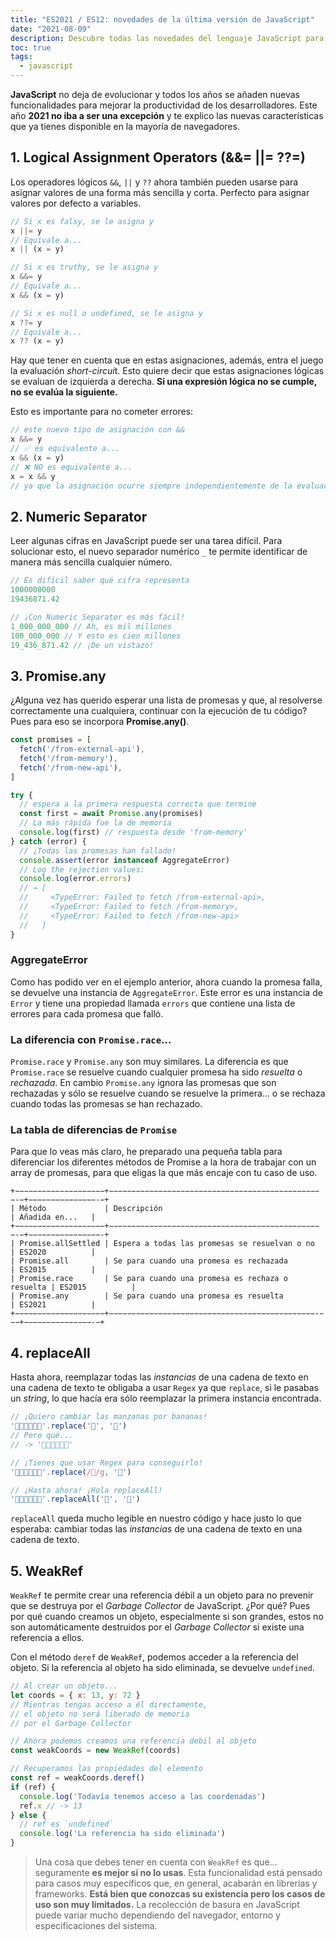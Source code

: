 ```yaml
---
title: "ES2021 / ES12: novedades de la última versión de JavaScript"
date: "2021-08-09"
description: Descubre todas las novedades del lenguaje JavaScript para ser más productivo y sacarle todo el partido.
toc: true
tags:
  - javascript
---
```


**JavaScript** no deja de evolucionar y todos los años se añaden nuevas funcionalidades para mejorar la productividad de los desarrolladores. Este año **2021 no iba a ser una excepción** y te explico las nuevas características que ya tienes disponible en la mayoría de navegadores.

## 1. Logical Assignment Operators (&&= ||= ??=)

Los operadores lógicos `&&`, `||` y `??` ahora también pueden usarse para asignar valores de una forma más sencilla y corta. Perfecto para asignar valores por defecto a variables.

```javascript
// Si x es falsy, se le asigna y
x ||= y
// Equivale a...
x || (x = y)

// Si x es truthy, se le asigna y
x &&= y
// Equivale a...
x && (x = y)

// Si x es null o undefined, se le asigna y
x ??= y
// Equivale a...
x ?? (x = y)
```

Hay que tener en cuenta que en estas asignaciones, además, entra el juego la evaluación *short-circui*t. Esto quiere decir que estas asignaciones lógicas se evaluan de izquierda a derecha. **Si una expresión lógica no se cumple, no se evalúa la siguiente.**

Esto es importante para no cometer errores:

```javascript
// este nuevo tipo de asignación con &&
x &&= y
// ✅ es equivalente a...
x && (x = y)
// ❌ NO es equivalente a...
x = x && y
// ya que la asignación ocurre siempre independientemente de la evaluación
```

## 2. Numeric Separator

Leer algunas cifras en JavaScript puede ser una tarea difícil. Para solucionar esto, el nuevo separador numérico `_` te permite identificar de manera más sencilla cualquier número.

```javascript
// Es difícil saber qué cifra representa
1000000000
19436871.42

// ¡Con Numeric Separator es más fácil!
1_000_000_000 // Ah, es mil millones
100_000_000 // Y esto es cien millones
19_436_871.42 // ¡De un vistazo!
```

## 3. Promise.any

¿Alguna vez has querido esperar una lista de promesas y que, al resolverse correctamente una cualquiera, continuar con la ejecución de tu código? Pues para eso se incorpora **Promise.any()**.

```javascript
const promises = [
  fetch('/from-external-api'),
  fetch('/from-memory'),
  fetch('/from-new-api'),
]

try {
  // espera a la primera respuesta correcta que termine
  const first = await Promise.any(promises)
  // La más rápida fue la de memoria
  console.log(first) // respuesta desde 'from-memory'
} catch (error) {
  // ¡Todas las promesas han fallado!
  console.assert(error instanceof AggregateError)
  // Log the rejection values:
  console.log(error.errors)
  // → [
  //     <TypeError: Failed to fetch /from-external-api>,
  //     <TypeError: Failed to fetch /from-memory>,
  //     <TypeError: Failed to fetch /from-new-api>
  //   ]
}
```

### AggregateError

Como has podido ver en el ejemplo anterior, ahora cuando la promesa falla, se devuelve una instancia de `AggregateError`. Este error es una instancia de `Error` y tiene una propiedad llamada `errors` que contiene una lista de errores para cada promesa que falló.

### La diferencia con `Promise.race`...

`Promise.race` y `Promise.any` son muy similares. La diferencia es que `Promise.race` se resuelve cuando cualquier promesa ha sido *resuelta* o *rechazada*. En cambio `Promise.any` ignora las promesas que son rechazadas y sólo se resuelve cuando se resuelve la primera... o se rechaza cuando todas las promesas se han rechazado.

### La tabla de diferencias de `Promise`

Para que lo veas más claro, he preparado una pequeña tabla para diferenciar los diferentes métodos de Promise a la hora de trabajar con un array de promesas, para que eligas la que más encaje con tu caso de uso.

```
+−−−−−−−−−−−−−−−−−−−−+−−−−−−−−−−−−−−−−−−−−−−−−−−−−−−−−−−−−−−−−−−−−−−−−-−+−−−−−−−−−−−−−−−-−+
| Método             | Descripción                                      | Añadida en...   |
+−−−−−−−−−−−−−−−−−−−−+−−−−−−−−−−−−−−−−−−−−−−−−−−−−−−−−−−−−−−−−−−−−−−−−-−+−−−−−−−−−−−−−−−−-+
| Promise.allSettled | Espera a todas las promesas se resuelvan o no    | ES2020          |
| Promise.all        | Se para cuando una promesa es rechazada          | ES2015          |
| Promise.race       | Se para cuando una promesa es rechaza o resuelta | ES2015          |
| Promise.any        | Se para cuando una promesa es resuelta           | ES2021          |
+−−−−−−−−−−−−−−−−−−−−+−−−−−−−−−−−−−−−−−−−−−−−−−−−−−−−−−−−−−−−−−−−−−−-−−−+−−−−−−−−−−−−−−−-−+
```

## 4. replaceAll

Hasta ahora, reemplazar todas las *instancias* de una cadena de texto en una cadena de texto te obligaba a usar `Regex` ya que `replace`, si le pasabas un *string*, lo que hacía era sólo reemplazar la primera instancia encontrada.

```javascript
// ¡Quiero cambiar las manzanas por bananas!
'🍏🍏🍋🍋🍊🍊'.replace('🍏', '🍌')
// Pero qué...
// -> '🍌🍏🍋🍋🍊🍊'

// ¡Tienes que usar Regex para conseguirlo!
'🍏🍏🍋🍋🍊🍊'.replace(/🍏/g, '🍌')

// ¡Hasta ahora! ¡Hola replaceAll!
'🍏🍏🍋🍋🍊🍊'.replaceAll('🍏', '🍌')
```

`replaceAll` queda mucho legible en nuestro código y hace justo lo que esperaba: cambiar todas las *instancias* de una cadena de texto en una cadena de texto.

## 5. WeakRef

`WeakRef` te permite crear una referencia débil a un objeto para no prevenir que se destruya por el *Garbage Collector* de JavaScript. ¿Por qué? Pues por qué cuando creamos un objeto, especialmente si son grandes, estos no son automáticamente destruidos por el *Garbage Collector* si existe una referencia a ellos.

Con el método `deref` de `WeakRef`, podemos acceder a la referencia del objeto. Si la referencia al objeto ha sido eliminada, se devuelve `undefined`.

```javascript
// Al crear un objeto...
let coords = { x: 13, y: 72 }
// Mientras tengas acceso a él directamente,
// el objeto no será liberado de memoria
// por el Garbage Collector

// Ahora podemos creamos una referencia debil al objeto
const weakCoords = new WeakRef(coords)

// Recuperamos las propiedades del elemento
const ref = weakCoords.deref()
if (ref) {
  console.log('Todavía tenemos acceso a las coordenadas')
  ref.x // -> 13
} else {
  // ref es `undefined`
  console.log('La referencia ha sido eliminada')
}
```

> Una cosa que debes tener en cuenta con `WeakRef` es que... seguramente **es mejor si no lo usas**. Esta funcionalidad está pensado para casos muy específicos que, en general, acabarán en librerías y frameworks. **Está bien que conozcas su existencia pero los casos de uso son muy limitados.** La recolección de basura en JavaScript puede variar mucho dependiendo del navegador, entorno y especificaciones del sistema.